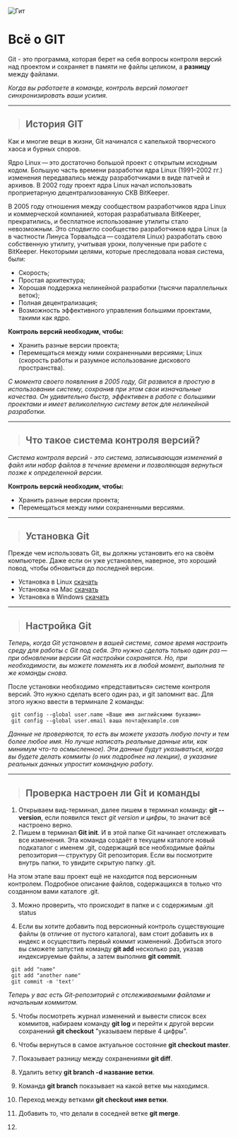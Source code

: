 ![Гит](https://st2.depositphotos.com/1610517/10046/i/450/depositphotos_100462908-stock-photo-hand-writing-git-commit.jpg)

# Всё о GIT 

Git - это программа, которая берет на себя вопросы контроля версий над проектом и сохраняет в памяти не файлы целиком, а **разницу** между файлами. 

*Когда вы работаете в команде, контроль версий помогает синхронизировать ваши усилия.*

___

>## История GIT

Как и многие вещи в жизни, Git начинался с капелькой творческого хаоса и бурных споров.

Ядро Linux — это достаточно большой проект с открытым исходным кодом. Большую часть времени разработки ядра Linux (1991–2002 гг.) изменения передавались между разработчиками в виде патчей и архивов. В 2002 году проект ядра Linux начал использовать проприетарную децентрализованную СКВ BitKeeper.

В 2005 году отношения между сообществом разработчиков ядра Linux и коммерческой компанией, которая разрабатывала BitKeeper, прекратились, и бесплатное использование утилиты стало невозможным. Это сподвигло сообщество разработчиков ядра Linux (а в частности Линуса Торвальдса — создателя Linux) разработать свою собственную утилиту, учитывая уроки, полученные при работе с BitKeeper. Некоторыми целями, которые преследовала новая система, были:

 * Скорость;
 * Простая архитектура;
 * Хорошая поддержка нелинейной разработки (тысячи параллельных веток);
 * Полная децентрализация;
 * Возможность эффективного управления большими проектами, такими как ядро.

**Контроль версий необходим, чтобы:**
* Хранить разные версии проекта;
* Перемещаться между ними сохраненными версиями;
Linux (скорость работы и разумное использование дискового пространства).

*С момента своего появления в 2005 году, Git развился в простую в использовании систему, сохранив при этом свои изначальные качества. Он удивительно быстр, эффективен в работе с большими проектами и имеет великолепную систему веток для нелинейной разработки.*

___

>## Что такое система контроля версий?

*Система контроля версий - это система, записывающая изменений в файл или набор файлов в течение времени и позволяющая вернуться позже к определенной версии.*

**Контроль версий необходим, чтобы:**
* Хранить разные версии проекта;
* Перемещаться между ними сохраненными версиями.

___

>## Установка Git

Прежде чем использовать Git, вы должны установить его на своём компьютере. Даже если он уже установлен, наверное, это хороший повод, чтобы обновиться до последней версии. 
 *  Установка в Linux
 [скачать](https://git-scm.com/download/linux)
 *  Установка на Mac
 [скачать](https://git-scm.com/download/mac)
 *  Установка в Windows
 [скачать](https://git-scm.com/download/win)

___

>## Настройка Git

*Теперь, когда Git установлен в вашей системе, самое время настроить среду для работы с Git под себя. Это нужно сделать только один раз — при обновлении версии Git настройки сохранятся. Но, при необходимости, вы можете поменять их в любой момент, выполнив те же команды снова.*

После установки необходимо «представиться» системе контроля версий. Это нужно сделать всего один раз, и git запомнит вас. Для этого нужно ввести в терминале 2 команды:

```
 git config --global user.name «Ваше имя английскими буквами»
 git config --global user.email ваша почта@example.com
```

*Данные не проверяются, то есть вы можете указать любую почту и тем более любое имя. Но лучше написать реальные данные или, как минимум что-то осмысленное). Эти данные будут указываться, когда вы будете делать коммиты (о них подробнее на лекции), а указание реальных данных упростит командную работу.*

___

>## Проверка настроен ли Git и команды

 1) Открываем вид-терминал, далее пишем в терминал команду: **git --version**, если появился текст *git version и цифры*, то значит всё настроено верно. 
 2) Пишем в терминал **Git init**. И в этой папке Git начинает отслеживать все изменения.  Эта команда создаёт в текущем каталоге новый подкаталог с именем .git, содержащий все необходимые файлы репозитория — структуру Git репозитория. Если вы посмотрите внутрь папки, то увидите скрытую папку .git.

 На этом этапе ваш проект ещё не находится под версионным контролем. Подробное описание файлов, содержащихся в только что созданном вами каталоге .git. 

 3) Можно проверить, что происходит в папке и с содержимым .git status

 4) Если вы хотите добавить под версионный контроль существующие файлы (в отличие от пустого каталога), вам стоит добавить их в индекс и осуществить первый коммит изменений. Добиться этого вы сможете запустив команду **git add** несколько раз, указав индексируемые файлы, а затем выполнив **git commit**.

```
 git add "name"
 git add "another name"
 git commit -m 'text'
```
*Теперь у вас есть Git-репозиторий с отслеживаемыми файлами и начальным коммитом.*

5) Чтобы посмотреть журнал изменений и вывести список всех коммитов, набираем команду **git log** и перейти к другой версии сохранений **git checkout** "указываем первые 4 цифры".

6) Чтобы вернуться в самое актуальное состояние **git checkout master**.

7) Показывает разницу между сохранениями **git diff**.

8) Удалить ветку **git branch -d название ветки**. 

9) Команда **git branch** показывает на какой ветке мы находимся.

10) Переход между ветками **git checkout имя ветки**.

11) Добавить то, что делали в соседней ветке **git merge**.

12)  